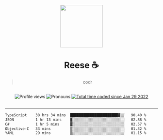 <div align='center'>
  <img src='https://avatars.githubusercontent.com/u/73779441?v=4' width='140' height='140' />
  <h1>Reese ☕️</h1>
  <blockquote>codr</blockquote>
  
  <br />
  
  <img alt="Profile views" src="https://komarev.com/ghpvc/?username=ruffpuff1" />
  <img alt='Pronouns' src='https://img.shields.io/endpoint?url=https://pronoundb.org/shields/61181f81be124c42b207bffd' />
  <a href="https://wakatime.com/@72bf611d-9557-4a85-aa1d-46f6a3346744"><img src="https://wakatime.com/badge/user/72bf611d-9557-4a85-aa1d-46f6a3346744.svg" alt="Total time coded since Jan 29 2022" /></a>
</div><br />

<hr />

<!--START_SECTION:waka-->

```txt
TypeScript    38 hrs 34 mins  ██████████████████████▓░░   90.40 %
JSON          1 hr 13 mins    ▓░░░░░░░░░░░░░░░░░░░░░░░░   02.88 %
C#            1 hr 5 mins     ▓░░░░░░░░░░░░░░░░░░░░░░░░   02.57 %
Objective-C   33 mins         ▒░░░░░░░░░░░░░░░░░░░░░░░░   01.32 %
YAML          29 mins         ▒░░░░░░░░░░░░░░░░░░░░░░░░   01.15 %
```

<!--END_SECTION:waka-->
